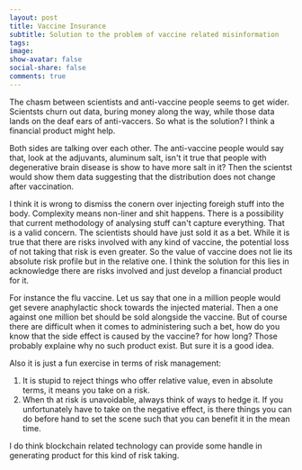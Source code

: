 ```yaml
---
layout: post
title: Vaccine Insurance 
subtitle: Solution to the problem of vaccine related misinformation
tags: 
image: 
show-avatar: false
social-share: false
comments: true
---
```


The chasm between scientists and anti-vaccine people seems to get wider. Scientsts churn out data, buring money along the way, while those data lands on the deaf ears of anti-vaccers. So what is the solution? I think a financial product might help.

Both sides are talking over each other. The anti-vaccine people would say that, look at the adjuvants, aluminum salt, isn't it true that people with degenerative brain disease is show to have more salt in it? Then the scientst would show them data suggesting that the distribution does not change after vaccination.

I think it is wrong to dismiss the conern over injecting foreigh stuff into the body. Complexity means non-liner and shit happens. There is a possibility that current methodology of analysing stuff can't capture everything. That is a valid concern. The scientists should have just sold it as a bet. While it is true that there are risks involved with any kind of vaccine, the potential loss of not taking that risk is even greater. So the value of vaccine does not lie its absolute risk profile but in the relative one. I think the solution for this lies in acknowledge there are risks involved and just develop a financial product for it.

For instance the flu vaccine. Let us say that one in a million people would get severe anaphylactic shock towards the injected material. Then a one against one million bet should be sold alongside the vaccine. But of course there are difficult when it comes to administering such a bet, how do you know that the side effect is caused by the vaccine? for how long? Those probably explaine why no such product exist. But sure it is a good idea. 

Also it is just a fun exercise in terms of risk management:
1. It is stupid to reject things who offer relative value, even in absolute terms, it means you take on a risk.
2. When th at risk is unavoidable, always think of ways to hedge it. If you unfortunately have to take on the negative effect, is there things you can do before hand to set the scene such that you can benefit it in the mean time.

I do think blockchain related technology can provide some handle in generating product for this kind of risk taking. 
